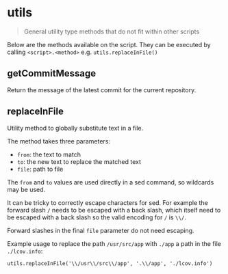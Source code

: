 # utils

> General utility type methods that do not fit within other scripts

Below are the methods available on the script. They can be executed by calling
`<script>.<method>` e.g. `utils.replaceInFile()`

## getCommitMessage

Return the message of the latest commit for the current repository.

## replaceInFile

Utility method to globally substitute text in a file.

The method takes three parameters:
- `from`: the text to match
- `to`: the new text to replace the matched text
- `file`: path to file

The `from` and `to` values are used directly in a sed command, so wildcards may
be used.

It can be tricky to correctly escape characters for sed. For example the
forward slash `/` needs to be escaped with a back slash, which itself need to
be escaped with a back slash so the valid encoding for `/` is  `\\/`.

Forward slashes in the final `file` parameter do not need escaping.

Example usage to replace the path `/usr/src/app` with `./app` a path in the file `./lcov.info`:

```
utils.replaceInFile('\\/usr\\/src\\/app', '.\\/app', './lcov.info')
```
